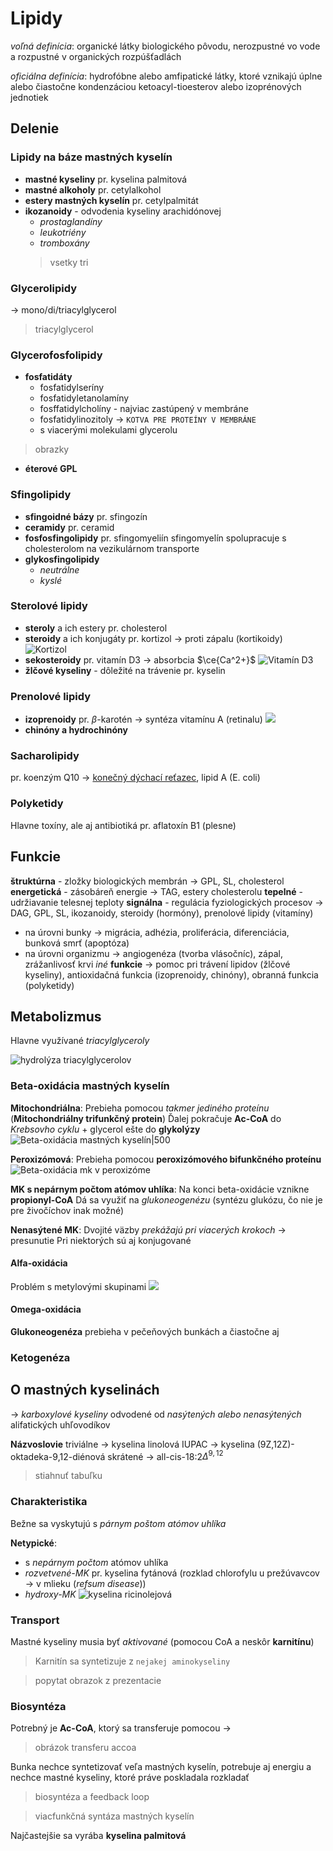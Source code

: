# Lipidy
*voľná definícia*: organické látky biologického pôvodu, nerozpustné vo vode a rozpustné v organických rozpúšťadlách

*oficiálna definícia*: hydrofóbne alebo amfipatické látky, ktoré vznikajú úplne alebo čiastočne kondenzáciou ketoacyl-tioesterov alebo izoprénových jednotiek

## Delenie
### Lipidy na báze mastných kyselín
- **mastné kyseliny**
	pr. kyselina palmitová
- **mastné alkoholy**
	pr. cetylalkohol
- **estery mastných kyselín**
	pr. cetylpalmitát
- **ikozanoidy** - odvodenia kyseliny arachidónovej
	- *prostaglandíny*
	- *leukotriény*
	- *tromboxány*
	> vsetky tri

### Glycerolipidy
-> mono/di/triacylglycerol
> triacylglycerol

### Glycerofosfolipidy
- **fosfatidáty**
	- fosfatidylseríny 
	- fosfatidyletanolamíny
	- fosffatidylcholíny - najviac zastúpený v membráne
	- fosfatidylinozitoly -> `KOTVA PRE PROTEÍNY V MEMBRÁNE`
	- s viacerými molekulami glycerolu
> obrazky
- **éterové GPL**

### Sfingolipidy
- **sfingoidné bázy**
	pr. sfingozín
- **ceramidy**
	pr. ceramid
- **fosfosfingolipidy**
	pr. sfingomyeliín
	sfingomyelín spolupracuje s cholesterolom na vezikulárnom transporte
- **glykosfingolipidy**
	- *neutrálne*
	- *kyslé*

### Sterolové lipidy
- **steroly** a ich estery
	pr. cholesterol
- **steroidy** a ich konjugáty
	pr. kortizol -> proti zápalu (kortikoidy)
![Kortizol](kortizol.png)
- **sekosteroidy**
	pr. vitamín D3 -> absorbcia $\ce{Ca^2+}$
![Vitamín D3](vitamin-d.png)	
- **žlčové kyseliny** - dôležité na trávenie 
	pr. kyselin

### Prenolové lipidy
- **izoprenoidy**
	pr. $\beta$-karotén -> syntéza vitamínu A (retinalu)
![](retinal_a_karoten.png)
- **chinóny a hydrochinóny**

### Sacharolipidy
pr. koenzým Q10 -> [konečný dýchací reťazec](dýchanie.md#Oxidatívna%20fosforylácia), lipid A (E. coli)  

### Polyketidy
Hlavne toxíny, ale aj antibiotiká
pr. aflatoxín B1 (plesne)

## Funkcie

**štruktúrna** - zložky biologických membrán -> GPL, SL, cholesterol
**energetická** - zásobáreň energie -> TAG, estery cholesterolu
**tepelné** - udržiavanie telesnej teploty
**signálna** - regulácia fyziologických procesov -> DAG, GPL, SL, ikozanoidy, steroidy (hormóny), prenolové lipidy (vitamíny)
- na úrovni bunky -> migrácia, adhézia, proliferácia, diferenciácia, bunková smrť (apoptóza)
- na úrovni organizmu -> angiogenéza (tvorba vlásočníc), zápal, zrážanlivosť krvi
*iné* **funkcie**  -> pomoc pri trávení lipidov (žlčové kyseliny), antioxidačná funkcia (izoprenoidy, chinóny), obranná funkcia (polyketidy)




## Metabolizmus
Hlavne využívané *triacylglyceroly*

![hydrolýza triacylglycerolov](hydrolýza-lipidov.png)
### Beta-oxidácia mastných kyselín
**Mitochondriálna**:
Prebieha pomocou *takmer jediného proteínu* ($\textbf{Mitochondriálny trifunkčný protein}$)
Ďalej pokračuje $\textbf{Ac-CoA}$ do *Krebsovho cyklu* + glycerol ešte do **glykolýzy**
![Beta-oxidácia mastných kyselín|500](beta-oxidácia_lipidov.png)

**Peroxizómová**:
Prebieha pomocou $\textbf{peroxizómového bifunkčného proteínu}$
![Beta-oxidácia mk v peroxizóme](beta-oxidácia_mk_peroxizómy.png)

**MK s nepárnym počtom atómov uhlíka**:
Na konci beta-oxidácie vznikne $\textbf{propionyl-CoA}$
Dá sa využiť na *glukoneogenézu* (syntézu glukózu, čo nie je pre živočíchov inak možné)

**Nenasýtené MK**:
Dvojité väzby *prekážajú pri viacerých krokoch* -> presunutie
Pri niektorých sú aj konjugované

#### Alfa-oxidácia
Problém s metylovými skupinami
![](alfa-oxidácia_kyseliny_fytanovej.png)

>

#### Omega-oxidácia
**Glukoneogenéza** prebieha v pečeňových bunkách a čiastočne aj 
### Ketogenéza

>

## O mastných kyselinách
-> *karboxylové kyseliny* odvodené od *nasýtených alebo nenasýtených* alifatických uhľovodíkov

**Názvoslovie**
triviálne -> kyselina linolová
IUPAC -> kyselina (9Z,12Z)-oktadeka-9,12-diénová
skrátené -> all-cis-18:2$\Delta^{9,12}$ 

> stiahnuť tabuľku

### Charakteristika
Bežne sa vyskytujú s *párnym poštom atómov uhlíka*

**Netypické**:
- s *nepárnym počtom* atómov uhlíka
- *rozvetvené-MK*
	pr. kyselina fytánová (rozklad chlorofylu u prežúvavcov -> v mlieku (*refsum disease*))
- *hydroxy-MK*
![kyselina ricinolejová ](kyselina-ricinolejová.png)
### Transport
Mastné kyseliny musia byť *aktivované* (pomocou CoA a neskôr $\textbf{karnitínu}$)
> Karnitín sa syntetizuje z `nejakej aminokyseliny`

> popytat obrazok z prezentacie

### Biosyntéza
Potrebný je $\textbf{Ac-CoA}$, ktorý sa transferuje pomocou ->
> obrázok transferu accoa

Bunka nechce syntetizovať veľa mastných kyselín, potrebuje aj energiu a nechce mastné kyseliny, ktoré práve poskladala rozkladať
> biosyntéza a feedback loop

> viacfunkčná syntáza mastných kyselín

Najčastejšie sa vyrába $\textbf{kyselina palmitová}$